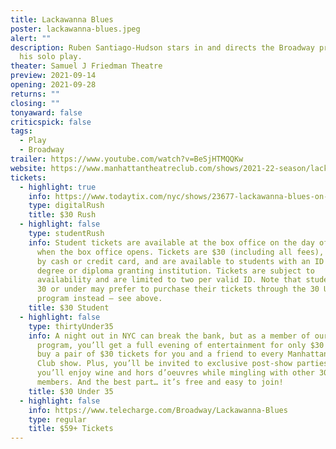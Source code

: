 ```yaml
---
title: Lackawanna Blues
poster: lackawanna-blues.jpeg
alert: ""
description: Ruben Santiago-Hudson stars in and directs the Broadway premiere of
  his solo play.
theater: Samuel J Friedman Theatre
preview: 2021-09-14
opening: 2021-09-28
returns: ""
closing: ""
tonyaward: false
criticspick: false
tags: 
  - Play
  - Broadway
trailer: https://www.youtube.com/watch?v=BeSjHTMQQKw
website: https://www.manhattantheatreclub.com/shows/2021-22-season/lackawanna-blues/
tickets:
  - highlight: true
    info: https://www.todaytix.com/nyc/shows/23677-lackawanna-blues-on-broadway
    type: digitalRush
    title: $30 Rush
  - highlight: false
    type: studentRush
    info: Student tickets are available at the box office on the day of the show
      when the box office opens. Tickets are $30 (including all fees), payable
      by cash or credit card, and are available to students with an ID from a
      degree or diploma granting institution. Tickets are subject to
      availability and are limited to two per valid ID. Note that students aged
      30 or under may prefer to purchase their tickets through the 30 Under 30
      program instead – see above.
    title: $30 Student
  - highlight: false
    type: thirtyUnder35
    info: A night out in NYC can break the bank, but as a member of our 30 Under 35
      program, you’ll get a full evening of entertainment for only $30! You can
      buy a pair of $30 tickets for you and a friend to every Manhattan Theatre
      Club show. Plus, you’ll be invited to exclusive post-show parties where
      you’ll enjoy wine and hors d’oeuvres while mingling with other 30 Under 35
      members. And the best part… it’s free and easy to join!
    title: $30 Under 35
  - highlight: false
    info: https://www.telecharge.com/Broadway/Lackawanna-Blues
    type: regular
    title: $59+ Tickets
---
```


